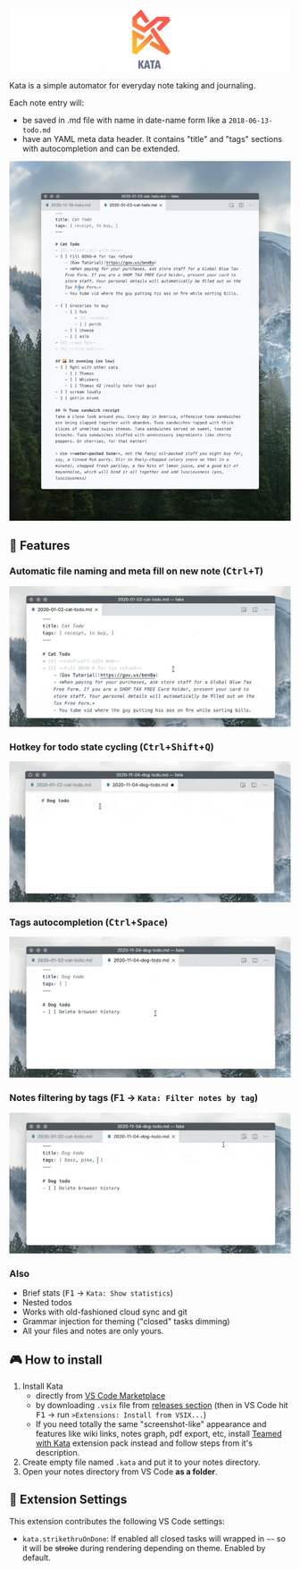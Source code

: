 ![kata logo](./meta/kata-logo.jpg)

Kata is a simple automator for everyday note taking and journaling.

Each note entry will:
- be saved in .md file with name in date-name form like a ```2018-06-13-todo.md```
- have an YAML meta data header. It contains "title" and "tags" sections with autocompletion and can be extended.

![kata screen](./meta/kata-screen.jpg)

## 🦄 Features
### Automatic file naming and meta fill on new note (<kbd>Ctrl</kbd>+<kbd>T</kbd>)

![create note](./meta/new-note-b.gif)

### Hotkey for todo state cycling (<kbd>Ctrl</kbd>+<kbd>Shift</kbd>+<kbd>Q</kbd>)

![create note](./meta/todo-cycle-b.gif)

### Tags autocompletion (<kbd>Ctrl</kbd>+<kbd>Space</kbd>)

![tags autocompletion](./meta/tags-completion-b.gif)

### Notes filtering by tags (<kbd>F1</kbd> → `Kata: Filter notes by tag`)

![filter by tag](./meta/filter-b.gif)

### Also
- Brief stats (<kbd>F1</kbd> → `Kata: Show statistics`)
- Nested todos
- Works with old-fashioned cloud sync and git
- Grammar injection for theming ("closed" tasks dimming)
- All your files and notes are only yours.

## 🎮 How to install
1. Install Kata
    - directly from [VS Code Marketplace](https://marketplace.visualstudio.com/items?itemName=atarity.kata)
    - by downloading `.vsix` file from [releases section](https://github.com/Atarity/Kata/releases) (then in VS Code hit <kbd>F1</kbd> → run `>Extensions: Install from VSIX...`)
    - If you need totally the same "screenshot-like" appearance and features like wiki links, notes graph, pdf export, etc, install [Teamed with Kata](https://marketplace.visualstudio.com/items?itemName=atarity.teamed-with-katavv) extension pack instead and follow steps from it's description.
1. Create empty file named `.kata` and put it to your notes directory.
1. Open your notes directory from VS Code **as a folder**.

## 🔧 Extension Settings
This extension contributes the following VS Code settings:

* `kata.strikethruOnDone`: If enabled all closed tasks will wrapped in `~~` so it will be ~~stroke~~ during rendering depending on theme. Enabled by default.

